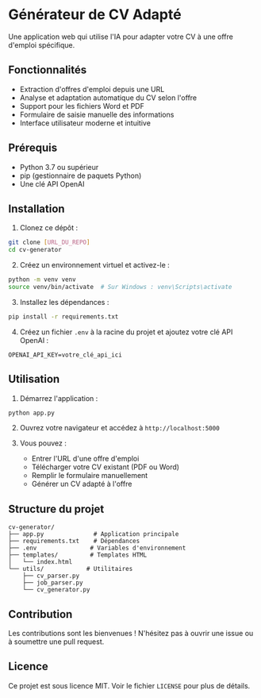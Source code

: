 # Générateur de CV Adapté

Une application web qui utilise l'IA pour adapter votre CV à une offre d'emploi spécifique.

## Fonctionnalités

- Extraction d'offres d'emploi depuis une URL
- Analyse et adaptation automatique du CV selon l'offre
- Support pour les fichiers Word et PDF
- Formulaire de saisie manuelle des informations
- Interface utilisateur moderne et intuitive

## Prérequis

- Python 3.7 ou supérieur
- pip (gestionnaire de paquets Python)
- Une clé API OpenAI

## Installation

1. Clonez ce dépôt :
```bash
git clone [URL_DU_REPO]
cd cv-generator
```

2. Créez un environnement virtuel et activez-le :
```bash
python -m venv venv
source venv/bin/activate  # Sur Windows : venv\Scripts\activate
```

3. Installez les dépendances :
```bash
pip install -r requirements.txt
```

4. Créez un fichier `.env` à la racine du projet et ajoutez votre clé API OpenAI :
```
OPENAI_API_KEY=votre_clé_api_ici
```

## Utilisation

1. Démarrez l'application :
```bash
python app.py
```

2. Ouvrez votre navigateur et accédez à `http://localhost:5000`

3. Vous pouvez :
   - Entrer l'URL d'une offre d'emploi
   - Télécharger votre CV existant (PDF ou Word)
   - Remplir le formulaire manuellement
   - Générer un CV adapté à l'offre

## Structure du projet

```
cv-generator/
├── app.py              # Application principale
├── requirements.txt    # Dépendances
├── .env               # Variables d'environnement
├── templates/         # Templates HTML
│   └── index.html
└── utils/            # Utilitaires
    ├── cv_parser.py
    ├── job_parser.py
    └── cv_generator.py
```

## Contribution

Les contributions sont les bienvenues ! N'hésitez pas à ouvrir une issue ou à soumettre une pull request.

## Licence

Ce projet est sous licence MIT. Voir le fichier `LICENSE` pour plus de détails. 